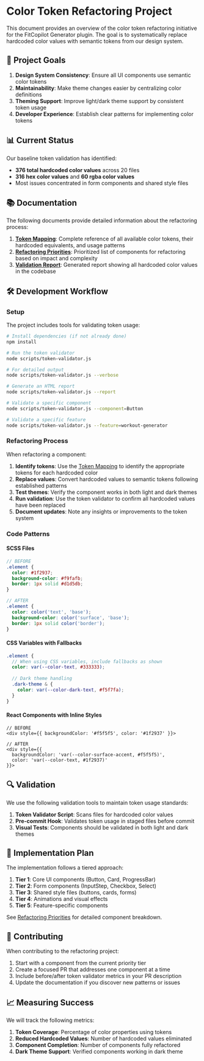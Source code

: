 # Color Token Refactoring Project

This document provides an overview of the color token refactoring initiative for the FitCopilot Generator plugin. The goal is to systematically replace hardcoded color values with semantic tokens from our design system.

## 🎯 Project Goals

1. **Design System Consistency**: Ensure all UI components use semantic color tokens
2. **Maintainability**: Make theme changes easier by centralizing color definitions
3. **Theming Support**: Improve light/dark theme support by consistent token usage
4. **Developer Experience**: Establish clear patterns for implementing color tokens

## 📊 Current Status

Our baseline token validation has identified:
- **376 total hardcoded color values** across 20 files
- **316 hex color values** and **60 rgba color values**
- Most issues concentrated in form components and shared style files

## 📚 Documentation

The following documents provide detailed information about the refactoring process:

1. [**Token Mapping**](./token-mapping.md): Complete reference of all available color tokens, their hardcoded equivalents, and usage patterns
2. [**Refactoring Priorities**](./token-refactoring-priorities.md): Prioritized list of components for refactoring based on impact and complexity
3. [**Validation Report**](../reports/token-validation-report.html): Generated report showing all hardcoded color values in the codebase

## 🛠️ Development Workflow

### Setup

The project includes tools for validating token usage:

```bash
# Install dependencies (if not already done)
npm install

# Run the token validator
node scripts/token-validator.js

# For detailed output
node scripts/token-validator.js --verbose

# Generate an HTML report
node scripts/token-validator.js --report

# Validate a specific component
node scripts/token-validator.js --component=Button

# Validate a specific feature
node scripts/token-validator.js --feature=workout-generator
```

### Refactoring Process

When refactoring a component:

1. **Identify tokens**: Use the [Token Mapping](./token-mapping.md) to identify the appropriate tokens for each hardcoded color
2. **Replace values**: Convert hardcoded values to semantic tokens following established patterns
3. **Test themes**: Verify the component works in both light and dark themes
4. **Run validation**: Use the token validator to confirm all hardcoded values have been replaced
5. **Document updates**: Note any insights or improvements to the token system

### Code Patterns

#### SCSS Files

```scss
// BEFORE
.element {
  color: #1f2937;
  background-color: #f9fafb;
  border: 1px solid #d1d5db;
}

// AFTER
.element {
  color: color('text', 'base');
  background-color: color('surface', 'base');
  border: 1px solid color('border');
}
```

#### CSS Variables with Fallbacks

```scss
.element {
  // When using CSS variables, include fallbacks as shown
  color: var(--color-text, #333333);
  
  // Dark theme handling
  .dark-theme & {
    color: var(--color-dark-text, #f5f7fa);
  }
}
```

#### React Components with Inline Styles

```tsx
// BEFORE
<div style={{ backgroundColor: '#f5f5f5', color: '#1f2937' }}>

// AFTER
<div style={{ 
  backgroundColor: 'var(--color-surface-accent, #f5f5f5)', 
  color: 'var(--color-text, #1f2937)' 
}}>
```

## 🔍 Validation

We use the following validation tools to maintain token usage standards:

1. **Token Validator Script**: Scans files for hardcoded color values
2. **Pre-commit Hook**: Validates token usage in staged files before commit
3. **Visual Tests**: Components should be validated in both light and dark themes

## 📅 Implementation Plan

The implementation follows a tiered approach:

1. **Tier 1**: Core UI components (Button, Card, ProgressBar)
2. **Tier 2**: Form components (InputStep, Checkbox, Select)
3. **Tier 3**: Shared style files (buttons, cards, forms)
4. **Tier 4**: Animations and visual effects
5. **Tier 5**: Feature-specific components

See [Refactoring Priorities](./token-refactoring-priorities.md) for detailed component breakdown.

## 🤝 Contributing

When contributing to the refactoring project:

1. Start with a component from the current priority tier
2. Create a focused PR that addresses one component at a time
3. Include before/after token validator metrics in your PR description
4. Update the documentation if you discover new patterns or issues

## 📈 Measuring Success

We will track the following metrics:

1. **Token Coverage**: Percentage of color properties using tokens
2. **Reduced Hardcoded Values**: Number of hardcoded values eliminated
3. **Component Completion**: Number of components fully refactored
4. **Dark Theme Support**: Verified components working in dark theme 